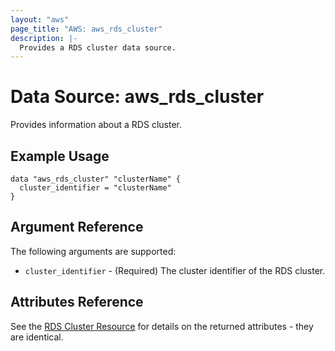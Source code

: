 ```yaml
---
layout: "aws"
page_title: "AWS: aws_rds_cluster"
description: |-
  Provides a RDS cluster data source.
---
```


# Data Source: aws_rds_cluster

Provides information about a RDS cluster.

## Example Usage

```hcl
data "aws_rds_cluster" "clusterName" {
  cluster_identifier = "clusterName"
}
```

## Argument Reference

The following arguments are supported:

* `cluster_identifier` - (Required) The cluster identifier of the RDS cluster.

## Attributes Reference

See the [RDS Cluster Resource](/docs/providers/aws/r/rds_cluster.html) for details on the
returned attributes - they are identical.
